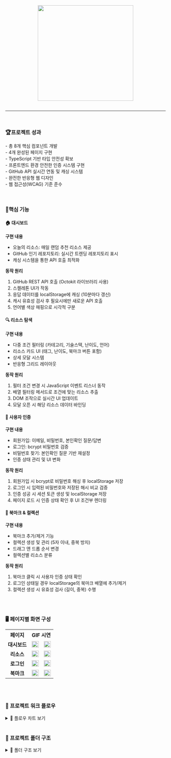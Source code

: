 <div align="center">

<img src="https://github.com/user-attachments/assets/fce281d5-c8ba-40f3-86f4-39009c31a920" height=300 width=300>
</div>
<br />
<hr>
<br />

<h3>🏆프로젝트 성과</h3>
- 총 8개 핵심 컴포넌트 개발<br />
- 4개 완성된 페이지 구현<br />
- TypeScript 기반 타입 안전성 확보<br />
- 프론트엔드 환경 안전한 인증 시스템 구현<br />
- GitHub API 실시간 연동 및 캐싱 시스템<br />
- 완전한 반응형 웹 디자인<br />
- 웹 접근성(WCAG) 기준 준수<br />
<br />
<br />

<h3>📌핵심 기능</h3>

<h4>🏠 대시보드</h4>

**구현 내용** <br />
- 오늘의 리소스: 매일 랜덤 추천 리소스 제공<br />
- GitHub 인기 레포지토리: 실시간 트렌딩 레포지토리 표시<br/>
- 캐싱 시스템을 통한 API 호출 최적화 <br/>

**동작 원리** <br />
1. GitHub REST API 호출 (Octokit 라이브러리 사용) <br/>
2. 스켈레톤 UI가 작동 <br/>
2. 응답 데이터를 localStorage에 캐싱 (10분마다 갱신) <br/>
3. 캐시 유효성 검사 후 필요시에만 새로운 API 호출 <br/>
4. 언어별 색상 매핑으로 시각적 구분 <br/>

<h4>🔍 리소스 탐색</h4>

**구현 내용** <br />
- 다중 조건 필터링 (카테고리, 기술스택, 난이도, 언어)<br />
- 리소스 카드 UI (태그, 난이도, 북마크 버튼 포함)<br />
- 상세 모달 시스템<br />
- 반응형 그리드 레이아웃<br />

**동작 원리** <br />
1. 필터 조건 변경 시 JavaScript 이벤트 리스너 동작 <br/>
2. 배열 필터링 메서드로 조건에 맞는 리소스 추출 <br/>
3. DOM 조작으로 실시간 UI 업데이트 <br/>
4. 모달 오픈 시 해당 리소스 데이터 바인딩 <br/>

<h4>🔐 사용자 인증</h4>

**구현 내용** <br />
- 회원가입: 이메일, 비밀번호, 본인확인 질문/답변<br />
- 로그인: bcrypt 비밀번호 검증<br />
- 비밀번호 찾기: 본인확인 질문 기반 재설정<br />
- 인증 상태 관리 및 UI 변화<br />

**동작 원리** <br />
1. 회원가입 시 bcrypt로 비밀번호 해싱 후 localStorage 저장 <br/>
2. 로그인 시 입력된 비밀번호와 저장된 해시 비교 검증 <br/>
3. 인증 성공 시 세션 토큰 생성 및 localStorage 저장 <br/>
4. 페이지 로드 시 인증 상태 확인 후 UI 조건부 렌더링 <br/>

<h4>📌 북마크 & 컬렉션</h4>

**구현 내용** <br />
- 북마크 추가/제거 기능<br />
- 컬렉션 생성 및 관리 (5자 이내, 중복 방지)<br />
- 드래그 앤 드롭 순서 변경<br />
- 컬렉션별 리소스 분류<br />

**동작 원리** <br />
1. 북마크 클릭 시 사용자 인증 상태 확인 <br/>
2. 로그인 상태일 경우 localStorage의 북마크 배열에 추가/제거 <br/>
3. 컬렉션 생성 시 유효성 검사 (길이, 중복) 수행 <br/>
<br/>
<br/>



<h3>🖥️ 페이지별 화면 구성</h3> 
 <table align="center">
  <tr>
    <th align="center">페이지</th>
    <th align="center" colspan="2">GIF 시연</th>
  </tr>
  
  <tr>
    <td align="center"><strong>대시보드</strong></td>
    <td align="center"><img src="https://github.com/user-attachments/assets/048f29cc-c71d-46b8-93f3-145fc766b246" width="100%"></td>
    <td align="center"><img src="https://github.com/user-attachments/assets/62c44a3a-d6d9-4e9d-8307-359991fb6a37" width="100%"></td>
</tr>
<tr>
    <td align="center"><strong>리소스</strong></td>
    <td align="center"><img src="https://github.com/user-attachments/assets/048f29cc-c71d-46b8-93f3-145fc766b246" width="100%"></td>
    <td align="center"><img src="https://github.com/user-attachments/assets/048f29cc-c71d-46b8-93f3-145fc766b246" width="100%"></td>
</tr>
<tr>
    <td align="center"> <strong>로그인</strong></td>
    <td align="center"><img src="https://github.com/user-attachments/assets/048f29cc-c71d-46b8-93f3-145fc766b246" width="100%"></td>
    <td align="center"><img src="https://github.com/user-attachments/assets/048f29cc-c71d-46b8-93f3-145fc766b246" width="100%"></td>
</tr>
<tr>
    <td align="center"><strong>북마크</strong></td>
    <td align="center"><img src="https://github.com/user-attachments/assets/048f29cc-c71d-46b8-93f3-145fc766b246" width="100%"></td>
    <td align="center"><img src="https://github.com/user-attachments/assets/048f29cc-c71d-46b8-93f3-145fc766b246" width="100%"></td>
</tr>
</table>
<br />
<br />

<h3>🔄 프로젝트 워크 플로우</h3>

<details>
<summary>🔄 플로우 차트 보기</summary>

<h4>사용자 인증 플로우</h4>

```mermaid
graph TD
    A[북마크 페이지 접근] --> B{로그인 상태 확인}
    B -->|미로그인| C[로그인 페이지]
    B -->|로그인됨| D[북마크 페이지]
    C --> E[회원가입/로그인]
    E --> F{인증 성공?}
    F -->|성공| G[세션 저장]
    F -->|실패| H[에러 메시지]
    G --> D
    H --> C
```

<h4>북마크 기능 플로우</h4>

```mermaid
graph TD
    A[북마크 클릭] --> B{로그인 상태?}
    B -->|미로그인| C[로그인 요청]
    B -->|로그인됨| D{이미 북마크?}
    D -->|예| E[북마크 제거]
    D -->|아니오| F[북마크 추가]
    E --> G[localStorage 업데이트]
    F --> G
    G --> H[UI 상태 변경]
```
<h4>GitHub API 캐싱 플로우</h4>

```mermaid
graph TD
    A[API 요청] --> B{캐시 존재?}
    B -->|있음| C{캐시 유효?}
    B -->|없음| D[GitHub API 호출]
    C -->|유효| E[캐시 데이터 반환]
    C -->|만료| D
    D --> F[응답 데이터 캐싱]
    F --> G[데이터 반환]
    E --> H[화면 렌더링]
    G --> H
```

<h4>리소스 필터링 플로우</h4>

```mermaid
graph TD
    A[필터 조건 변경] --> B[이벤트 리스너 동작]
    B --> C[현재 필터 상태 수집]
    C --> D[리소스 배열 필터링]
    D --> E{결과 존재?}
    E -->|있음| F[카드 UI 렌더링]
    E -->|없음| G[검색 결과가 없습니다.]
    F --> H[UI 업데이트]
    G --> I[필터 초기화 옵션]
```

</details>
<br />

<h3>📂 프로젝트 폴더 구조</h3>

<details>
<summary>📂 폴더 구조 보기</summary>

```text
📦 src
├── 📂 api
│   └── 📜 githubApi.ts
├── 📂 components
│   ├── 📂 Button
│   │   └── 📜 button.html
│   ├── 📂 DailyResources
│   │   ├── 📜 daily-resources.html
│   │   └── 📜 daily-resources.ts
│   ├── 📂 Footer
│   │   └── 📜 footer.html
│   ├── 📂 GithubCard
│   │   ├── 📜 github-card.html
│   │   └── 📜 githubCard.ts
│   ├── 📂 Header
│   │   └── 📜 header.html
│   ├── 📂 Modal
│   │   └── 📜 modal.html
│   ├── 📂 ResourceCard
│   │   └── 📜 resource-card.html
│   ├── 📂 Sample
│   │   └── 📜 sample.html
│   └── 📂 Sidebar
│       ├── 📜 sidebar.html
│       └── 📜 sidebar.ts
├── 📂 data
│   ├── 📜 colors.json
│   └── 📜 resource.json
├── 📂 pages
│   ├── 📂 .git
│   ├── 📜 bookmark.html
│   ├── 📜 login.html
│   └── 📜 resource.html
├── 📂 script
│   ├── 📜 bookmarkRendering.ts
│   ├── 📜 collectionModal.ts
│   ├── 📜 collectionRendering.ts
│   ├── 📜 dailyResources.ts
│   ├── 📜 filter.ts
│   ├── 📜 header.ts
│   ├── 📜 login.ts
│   ├── 📜 modalRendering.ts
│   └── 📜 resourceRendering.ts
├── 📂 service
│   ├── 📜 auth.ts
│   └── 📜 bookmark.ts
├── 📂 types
│   ├── 📜 bookmark.type.ts
│   ├── 📜 github.type.ts
│   ├── 📜 resource.type.ts
│   └── 📜 user.type.ts
├── 📜 main.ts
├── 📜 style.css
└── 📜 vite-env.d.ts
```
</details>

